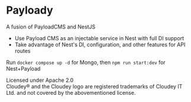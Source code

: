 # Payloady

A fusion of PayloadCMS and NestJS

- Use Payload CMS as an injectable service in Nest with full DI support
- Take advantage of Nest's DI, configuration, and other features for API routes

Run `docker compose up -d` for Mongo, then `npm run start:dev` for Nest+Payload  

Licensed under Apache 2.0  
Cloudey® and the Cloudey logo are registered trademarks of Cloudey IT Ltd. and not covered by the abovementioned license.